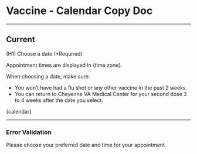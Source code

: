 # Vaccine - Calendar Copy Doc
---

## Current

(H1) Choose a date (*Required)

Appointment times are displayed in {time zone}.

When choosing a date, make sure:

- You won’t have had a flu shot or any other vaccine in the past 2 weeks.
- You can return to Cheyenne VA Medical Center for your second dose 3 to 4 weeks after the date you select.

{calendar}

---

### Error Validation

Please choose your preferred date and time for your appointment


